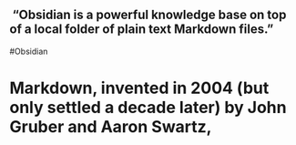 ##  “Obsidian is a powerful knowledge base on top of a local folder of plain text Markdown files.”



#Obsidian

# **Markdown**, invented in 2004 (but only settled a decade later) by John Gruber and Aaron Swartz,

